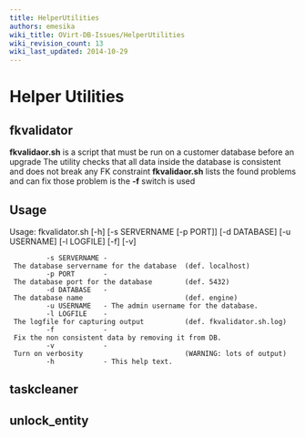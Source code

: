 ```yaml
---
title: HelperUtilities
authors: emesika
wiki_title: OVirt-DB-Issues/HelperUtilities
wiki_revision_count: 13
wiki_last_updated: 2014-10-29
---
```


# Helper Utilities

## fkvalidator

**fkvalidaor.sh** is a script that must be run on a customer database before an upgrade
The utility checks that all data inside the database is consistent and does not break any FK constraint
**fkvalidaor.sh** lists the found problems and can fix those problem is the **-f** switch is used

## Usage

Usage: fkvalidator.sh [-h] [-s SERVERNAME [-p PORT]] [-d DATABASE] [-u USERNAME] [-l LOGFILE] [-f] [-v]

             -s SERVERNAME - The database servername for the database  (def. localhost)
             -p PORT       - The database port for the database        (def. 5432)
             -d DATABASE   - The database name                         (def. engine)
             -u USERNAME   - The admin username for the database.
             -l LOGFILE    - The logfile for capturing output          (def. fkvalidator.sh.log)
             -f            - Fix the non consistent data by removing it from DB.
             -v            - Turn on verbosity                         (WARNING: lots of output)
             -h            - This help text.

## taskcleaner

## unlock_entity

